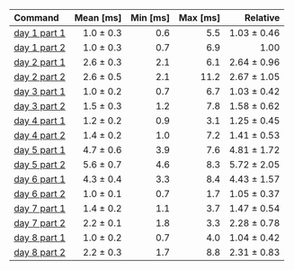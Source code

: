 | Command | Mean [ms] | Min [ms] | Max [ms] | Relative |
|:---|---:|---:|---:|---:|
| [day 1 part 1](/src/bin/day1.rs) | 1.0 ± 0.3 | 0.6 | 5.5 | 1.03 ± 0.46 |
| [day 1 part 2](/src/bin/day1.rs) | 1.0 ± 0.3 | 0.7 | 6.9 | 1.00 |
| [day 2 part 1](/src/bin/day2.rs) | 2.6 ± 0.3 | 2.1 | 6.1 | 2.64 ± 0.96 |
| [day 2 part 2](/src/bin/day2.rs) | 2.6 ± 0.5 | 2.1 | 11.2 | 2.67 ± 1.05 |
| [day 3 part 1](/src/bin/day3.rs) | 1.0 ± 0.2 | 0.7 | 6.7 | 1.03 ± 0.42 |
| [day 3 part 2](/src/bin/day3.rs) | 1.5 ± 0.3 | 1.2 | 7.8 | 1.58 ± 0.62 |
| [day 4 part 1](/src/bin/day4.rs) | 1.2 ± 0.2 | 0.9 | 3.1 | 1.25 ± 0.45 |
| [day 4 part 2](/src/bin/day4.rs) | 1.4 ± 0.2 | 1.0 | 7.2 | 1.41 ± 0.53 |
| [day 5 part 1](/src/bin/day5.rs) | 4.7 ± 0.6 | 3.9 | 7.6 | 4.81 ± 1.72 |
| [day 5 part 2](/src/bin/day5.rs) | 5.6 ± 0.7 | 4.6 | 8.3 | 5.72 ± 2.05 |
| [day 6 part 1](/src/bin/day6.rs) | 4.3 ± 0.4 | 3.3 | 8.4 | 4.43 ± 1.57 |
| [day 6 part 2](/src/bin/day6.rs) | 1.0 ± 0.1 | 0.7 | 1.7 | 1.05 ± 0.37 |
| [day 7 part 1](/src/bin/day7.rs) | 1.4 ± 0.2 | 1.1 | 3.7 | 1.47 ± 0.54 |
| [day 7 part 2](/src/bin/day7.rs) | 2.2 ± 0.1 | 1.8 | 3.3 | 2.28 ± 0.78 |
| [day 8 part 1](/src/bin/day8.rs) | 1.0 ± 0.2 | 0.7 | 4.0 | 1.04 ± 0.42 |
| [day 8 part 2](/src/bin/day8.rs) | 2.2 ± 0.3 | 1.7 | 8.8 | 2.31 ± 0.83 |
